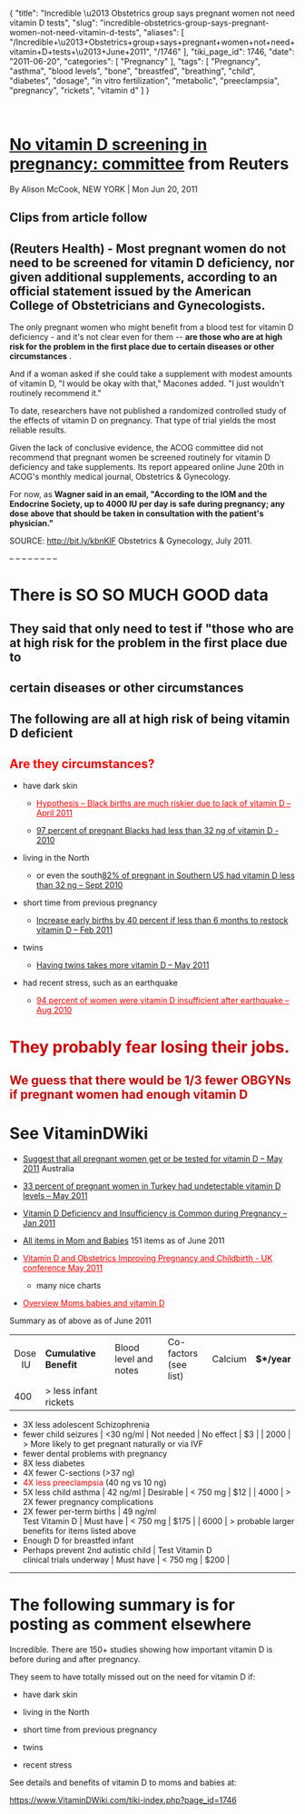 {
    "title": "Incredible \u2013 Obstetrics group says pregnant women not need vitamin D tests",
    "slug": "incredible-obstetrics-group-says-pregnant-women-not-need-vitamin-d-tests",
    "aliases": [
        "/Incredible+\u2013+Obstetrics+group+says+pregnant+women+not+need+vitamin+D+tests+\u2013+June+2011",
        "/1746"
    ],
    "tiki_page_id": 1746,
    "date": "2011-06-20",
    "categories": [
        "Pregnancy"
    ],
    "tags": [
        "Pregnancy",
        "asthma",
        "blood levels",
        "bone",
        "breastfed",
        "breathing",
        "child",
        "diabetes",
        "dosage",
        "in vitro fertilization",
        "metabolic",
        "preeclampsia",
        "pregnancy",
        "rickets",
        "vitamin d"
    ]
}


&nbsp;

# [No vitamin D screening in pregnancy: committee](http://www.reuters.com/article/2011/06/20/us-vitamin-d-pregnancy-idUSTRE75J6YH20110620%20) from Reuters

By Alison McCook, NEW YORK | Mon Jun 20, 2011

## Clips from article follow

## (Reuters Health) - Most pregnant women do not need to be screened for vitamin D deficiency, nor given additional supplements, according to an official statement issued by the American College of Obstetricians and Gynecologists.

The only pregnant women who might benefit from a blood test for vitamin D deficiency - and it's not clear even for them --  **are those who are at high risk for the problem in the first place due to certain diseases or other circumstances** .

And if a woman asked if she could take a supplement with modest amounts of vitamin D, "I would be okay with that," Macones added. "I just wouldn't routinely recommend it."

To date, researchers have not published a randomized controlled study of the effects of vitamin D on pregnancy. That type of trial yields the most reliable results.

Given the lack of conclusive evidence, the ACOG committee did not recommend that pregnant women be screened routinely for vitamin D deficiency and take supplements. Its report appeared online June 20th in ACOG's monthly medical journal, Obstetrics & Gynecology.

For now, as  **Wagner said in an email, "According to the IOM and the Endocrine Society, up to 4000 IU per day is safe during pregnancy; any dose above that should be taken in consultation with the patient's physician."** 

SOURCE: http://bit.ly/kbnKlF Obstetrics & Gynecology, July 2011.

– – – – – – – – 

# There is SO SO MUCH GOOD data

## They said that only need to test if "those who are at high risk for the problem in the first place due to

## certain diseases or other circumstances

## The following are all at high risk of being vitamin D deficient

## <span style="color:#F00;">Are they circumstances?</span>

* have dark skin 

   * <a href="/posts/hypothesis-black-births-are-much-riskier-due-to-lack-of-vitamin-d" style="color: red; text-decoration: underline;" title="This link has an unknown page_id: 1566">Hypothesis – Black births are much riskier due to lack of vitamin D – April 2011</a>

   * [97 percent of pregnant Blacks had less than 32 ng of vitamin D - 2010](/posts/97-percent-of-pregnant-blacks-had-less-than-32-ng-of-vitamin-d-2010)

* living in the North 

   * or even the south[82% of pregnant in Southern US had vitamin D less than 32 ng – Sept 2010](/posts/82-percent-of-pregnant-in-southern-us-had-vitamin-d-less-than-32-ng)

* short time from previous pregnancy 

   * [Increase early births by 40 percent if less than 6 months to restock vitamin D – Feb 2011](/posts/increase-early-births-by-40-percent-if-less-than-6-months-to-restock-vitamin-d)

* twins 

   * [Having twins takes more vitamin D – May 2011](/posts/having-twins-takes-more-vitamin-d)

* had recent stress, such as an earthquake

   * <a href="/posts/94-percent-of-women-were-vitamin-d-insufficient-after-earthquake" style="color: red; text-decoration: underline;" title="This link has an unknown page_id: 1133">94 percent of women were vitamin D insufficient after earthquake – Aug 2010</a>

# <span style="color:#C00;">They probably fear losing their jobs.</span>

## <span style="color:#C00;">We guess that there would be 1/3 fewer OBGYNs if pregnant women had enough vitamin D</span>

# See VitaminDWiki

* [Suggest that all pregnant women get or be tested for vitamin D – May 2011](/posts/suggest-that-all-pregnant-women-get-or-be-tested-for-vitamin-d) Australia

* [33 percent of pregnant women in Turkey had undetectable vitamin D levels – May 2011](/posts/33-percent-of-pregnant-women-in-turkey-had-undetectable-vitamin-d-levels)

* [Vitamin D Deficiency and Insufficiency is Common during Pregnancy – Jan 2011](/posts/vitamin-d-deficiency-and-insufficiency-is-common-during-pregnancy)

* [All items in Mom and Babies](https://www.VitaminDWiki.com/tiki-browse_categories.php?parentId=12&sort_mode=created_desc) 151 items as of June 2011

* <a href="/posts/vitamin-d-and-obstetrics-improving-pregnancy-and-childbirth-uk-conference" style="color: red; text-decoration: underline;" title="This link has an unknown page_id: 1660">Vitamin D and Obstetrics Improving Pregnancy and Childbirth - UK conference May 2011</a>

   * many nice charts

* <a href="/posts/overview-moms-babies-and-vitamin-d" style="color: red; text-decoration: underline;" title="This link has an unknown page_id: 816">Overview Moms babies and vitamin D</a>

Summary as of above as of June 2011

| | | | | | |
| --- | --- | --- | --- | --- | --- |
| Dose <br>&nbsp; &nbsp;IU |  **Cumulative Benefit**  | Blood level and notes | Co-factors <br>(see list) | Calcium |  **$*/year**  |
| 400  | > less infant rickets   
+ 3X less adolescent Schizophrenia   
+ fewer child seizures | <30 ng/ml | Not needed | No effect | $3 |
| 2000  | > More likely to get pregnant naturally or via IVF   
+ fewer dental problems with pregnancy  
+ 8X less diabetes  
+ 4X fewer C-sections (>37 ng)  
 + <span style="color:#F00;">4X less preeclampsia</span> (40 ng vs 10 ng)  
+ 5X less child asthma | 42 ng/ml  | Desirable | < 750 mg | $12 |
| 4000 | > 2X fewer pregnancy complications  
+ 2X fewer per-term births | 49 ng/ml<br>Test Vitamin D  | Must have | < 750 mg | $175 |
| 6000  | > probable larger benefits for items listed above  
+ Enough D for breastfed infant  
+ Perhaps prevent 2nd autistic child | Test Vitamin D  <br> clinical trials underway | Must have | < 750 mg | $200 |

- - - - - - - - - - - - 

# The following summary is for posting as comment elsewhere

Incredible. There are 150+ studies showing how important vitamin D is before during and after pregnancy.

They seem to have totally missed out on the need for vitamin D if:

- have dark skin

- living in the North

- short time from previous pregnancy

- twins

- recent stress

See details and benefits of vitamin D to moms and babies at:

https://www.VitaminDWiki.com/tiki-index.php?page_id=1746